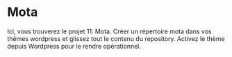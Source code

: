 # Mota
Ici, vous trouverez le projet 11: Mota. Créer un répertoire mota dans vos thèmes wordpress et glissez tout le contenu du repository. Activez le thème depuis Wordpress pour le rendre opérationnel. 